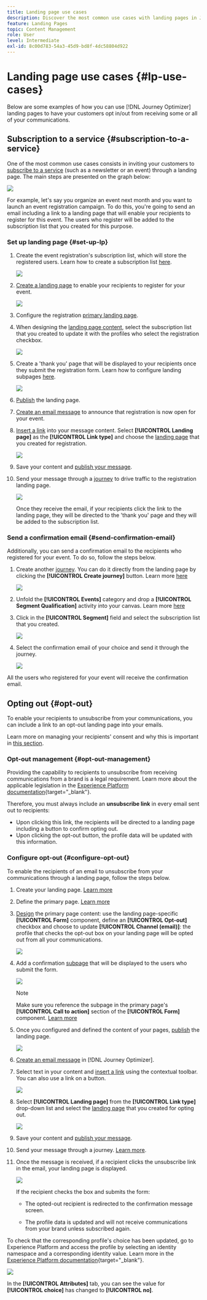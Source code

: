```yaml
---
title: Landing page use cases
description: Discover the most common use cases with landing pages in Journey Optimizer
feature: Landing Pages
topic: Content Management
role: User
level: Intermediate
exl-id: 8c00d783-54a3-45d9-bd8f-4dc58804d922
---
```

# Landing page use cases {#lp-use-cases}

Below are some examples of how you can use [!DNL Journey Optimizer] landing pages to have your customers opt in/out from receiving some or all of your communications.

## Subscription to a service {#subscription-to-a-service}

One of the most common use cases consists in inviting your customers to [subscribe to a service](subscription-list.md) (such as a newsletter or an event) through a landing page. The main steps are presented on the graph below:

![](../assets/lp_subscription-uc.png)

For example, let's say you organize an event next month and you want to launch an event registration campaign<!--to keep your customers that are interested updated on that event-->. To do this, you're going to send an email including a link to a landing page that will enable your recipients to register for this event. The users who register will be added to the subscription list that you created for this purpose.

### Set up landing page {#set-up-lp}

1. Create the event registration's subscription list, which will store the registered users. Learn how to create a subscription list [here](subscription-list.md#define-subscription-list).

    ![](../assets/lp_subscription-uc-list.png)

1. [Create a landing page](create-lp.md) to enable your recipients to register for your event.

    ![](../assets/lp_create-lp-details.png)

1. Configure the registration [primary landing page](create-lp.md#configure-primary-page).

1. When designing the [landing page content](design-lp.md), select the subscription list that you created to update it with the profiles who select the registration checkbox.

    ![](../assets/lp_subscription-uc-lp-list.png)

1. Create a 'thank you' page that will be displayed to your recipients once they submit the registration form. Learn how to configure landing subpages [here](create-lp.md#configure-subpages).

    ![](../assets/lp_subscription-uc-thanks.png)

1. [Publish](create-lp.md#publish) the landing page.

1. [Create an email message](../messages/create-message.md) to announce that registration is now open for your event.

1. [Insert a link](../messages/message-tracking.md#insert-links) into your message content. Select **[!UICONTROL Landing page]** as the **[!UICONTROL Link type]** and choose the [landing page](create-lp.md#configure-primary-page) that you created for registration.

    ![](../assets/lp_subscription-uc-link.png)

1. Save your content and [publish your message](../messages/publish-manage-message.md).

1. Send your message through a [journey](../building-journeys/journey.md) to drive traffic to the registration landing page.

    ![](../assets/lp_subscription-uc-journey.png)

    Once they receive the email, if your recipients click the link to the landing page, they will be directed to the 'thank you' page and they will be added to the subscription list.

### Send a confirmation email {#send-confirmation-email}

Additionally, you can send a confirmation email to the recipients who registered for your event. To do so, follow the steps below.

1. Create another [journey](../building-journeys/journey.md). You can do it directly from the landing page by clicking the **[!UICONTROL Create journey]** button. Learn more [here](create-lp.md#configure-primary-page)

    ![](../assets/lp_subscription-uc-create-journey.png)

1. Unfold the **[!UICONTROL Events]** category and drop a **[!UICONTROL Segment Qualification]** activity into your canvas. Learn more [here](../building-journeys/segment-qualification-events.md)

1. Click in the **[!UICONTROL Segment]** field and select the subscription list that you created.

    ![](../assets/lp_subscription-uc-confirm-journey.png)

1. Select the confirmation email of your choice and send it through the journey.

    ![](../assets/lp_subscription-uc-confirm-email.png)

All the users who registered for your event will receive the confirmation email.

<!--The event registration's subscription list tracks the profiles who registered and you can send them targeted event updates.-->

## Opting out {#opt-out}

To enable your recipients to unsubscribe from your communications, you can include a link to an opt-out landing page into your emails.

Learn more on managing your recipients' consent and why this is important in [this section](../messages/consent.md).

### Opt-out management {#opt-out-management}

Providing the capability to recipients to unsubscribe from receiving communications from a brand is a legal requirement. Learn more about the applicable legislation in the [Experience Platform documentation](https://experienceleague.adobe.com/docs/experience-platform/privacy/regulations/overview.html#regulations){target="_blank"}.

Therefore, you must always include an **unsubscribe link** in every email sent out to recipients:

* Upon clicking this link, the recipients will be directed to a landing page including a button to confirm opting out.
* Upon clicking the opt-out button, the profile data will be updated with this information.

### Configure opt-out {#configure-opt-out}

To enable the recipients of an email to unsubscribe from your communications through a landing page, follow the steps below.

1. Create your landing page. [Learn more](create-lp.md)

1. Define the primary page. [Learn more](create-lp.md#configure-primary-page)

1. [Design](design-lp.md) the primary page content: use the landing page-specific **[!UICONTROL Form]** component, define an **[!UICONTROL Opt-out]** checkbox and choose to update **[!UICONTROL Channel (email)]**: the profile that checks the opt-out box on your landing page will be opted out from all your communications.

    ![](../assets/lp_opt-out-primary-lp.png)

    <!--You can also build your own landing page and host it on the third-party system of your choice.-->

1. Add a confirmation [subpage](create-lp.md#configure-subpages) that will be displayed to the users who submit the form.

    ![](../assets/lp_opt-out-subpage.png)

    >[!NOTE]
    >
    >Make sure you reference the subpage in the primary page's **[!UICONTROL Call to action]** section of the **[!UICONTROL Form]** component. [Learn more](design-lp.md)

1. Once you configured and defined the content of your pages, [publish](create-lp.md#publish) the landing page.

    ![](../assets/lp_opt-out-publish.png)

1. [Create an email message](../messages/create-message.md) in [!DNL Journey Optimizer].

1. Select text in your content and [insert a link](../messages/message-tracking.md#insert-links) using the contextual toolbar. You can also use a link on a button.

    ![](../assets/lp_opt-out-insert-link.png)

1. Select **[!UICONTROL Landing page]** from the **[!UICONTROL Link type]** drop-down list and select the [landing page](create-lp.md#configure-primary-page) that you created for opting out.

    ![](../assets/lp_opt-out-landing-page.png)

1. Save your content and [publish your message](../messages/publish-manage-message.md).

1. Send your message through a journey. [Learn more](../building-journeys/journey.md).

1. Once the message is received, if a recipient clicks the unsubscribe link in the email, your landing page is displayed.

    ![](../assets/lp_opt-out-submit-form.png)

    If the recipient checks the box and submits the form:

    * The opted-out recipient is redirected to the confirmation message screen.

    * The profile data is updated and will not receive communications from your brand unless subscribed again.

To check that the corresponding profile's choice has been updated, go to Experience Platform and access the profile by selecting an identity namespace and a corresponding identity value. Learn more in the [Experience Platform documentation](https://experienceleague.adobe.com/docs/experience-platform/profile/ui/user-guide.html#getting-started){target="_blank"}.

![](../assets/lp_opt-out-profile-choice.png)

In the **[!UICONTROL Attributes]** tab, you can see the value for **[!UICONTROL choice]** has changed to **[!UICONTROL no]**.

<!--

### Other ways to opt out

You can also enable your recipients to unsubscribe whithout using landing pages.

* **One-click opt-out**

    You can add a one-click opt-out link into your email content. This will enable your recipients to quickly unsubscribe from your communications, without being redirected to a landing page where they need to confirm opting out. [Learn more](../messages/consent.md#one-click-opt-out-link)

* **Unsubscribe link in header**

    If the recipients' email client supports displaying an unsubscribe link in the email header, emails sent with [!DNL Journey Optimizer] automatically include this link. [Learn more](../messages/consent.md#unsubscribe-email)
-->
